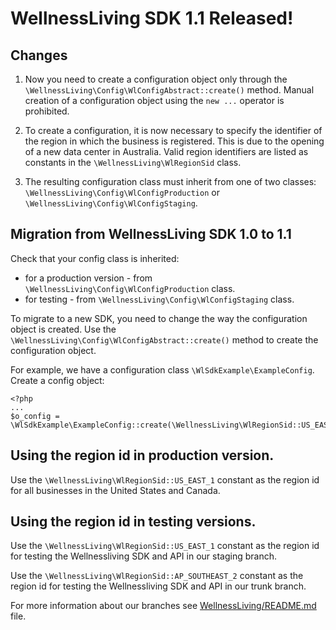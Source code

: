 # WellnessLiving SDK 1.1 Released!

## Changes

1. Now you need to create a configuration object only through the `\WellnessLiving\Config\WlConfigAbstract::create()` method.
   Manual creation of a configuration object using the `new ...` operator is prohibited.

2. To create a configuration, it is now necessary to specify the identifier of the region in which the business is registered.
   This is due to the opening of a new data center in Australia.
   Valid region identifiers are listed as constants in the `\WellnessLiving\WlRegionSid` class.
3. The resulting configuration class must inherit from one of two classes: `\WellnessLiving\Config\WlConfigProduction`
   or `\WellnessLiving\Config\WlConfigStaging`.


## Migration from WellnessLiving SDK 1.0 to 1.1

Check that your config class is inherited:
* for a production version - from `\WellnessLiving\Config\WlConfigProduction` class.
* for testing - from `\WellnessLiving\Config\WlConfigStaging` class.

To migrate to a new SDK, you need to change the way the configuration object is created.
Use the `\WellnessLiving\Config\WlConfigAbstract::create()` method to create the configuration object.

For example, we have a configuration class `\WlSdkExample\ExampleConfig`. Create a config object:

    <?php
    ...
    $o_config = \WlSdkExample\ExampleConfig::create(\WellnessLiving\WlRegionSid::US_EAST_1);


## Using the region id in production version.

Use the `\WellnessLiving\WlRegionSid::US_EAST_1` constant as the region id for all businesses
in the United States and Canada.


## Using the region id in testing versions.

Use the `\WellnessLiving\WlRegionSid::US_EAST_1` constant as the region id for testing the Wellnessliving SDK and API
in our staging branch.

Use the `\WellnessLiving\WlRegionSid::AP_SOUTHEAST_2` constant as the region id for testing
the Wellnessliving SDK and API in our trunk branch.

For more information about our branches see [WellnessLiving/README.md](../../README.md) file.